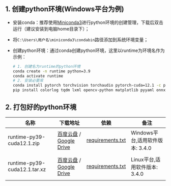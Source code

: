 ## 1. 创建python环境(Windows平台为例)

- 安装conda：推荐使用[Miniconda3](https://mirrors.tuna.tsinghua.edu.cn/anaconda/miniconda)进行python环境的创建管理，下载后双击运行（建议安装到电脑home目录下）；

- 将`C:\Users\用户名\miniconda3\condabin`路径添加到系统环境变量；

- 创建python环境：通过conda创建python环境，这里以runtime为环境名作为示例：

  ```sh
  # 1. 创建名为runtime的python环境
  conda create -n runtime python=3.9
  conda activate runtime
  # 2. 安装必要库
  conda install pytorch torchvision torchaudio pytorch-cuda=12.1 -c pytorch -c nvidia
  pip install colorlog tqdm lxml opencv-python matplotlib pyyaml onnx imageio thop imageio-ffmpeg pycryptodome PySide6-Fluent-Widgets
  ```

## 2. 打包好的python环境

| 名称                  | 下载地址                                                     | 依赖                                                     | 备注                |
| --------------------- | ------------------------------------------------------------ | -------------------------------------------------------- | ------------------- |
| runtime-py39-cuda12.1.zip | [百度云盘](https://pan.baidu.com/s/1Yc8m6_Sx4doVZEuKCpN9eQ?pwd=k5br) / [Google Drive](https://drive.google.com/file/d/13Jg-Mf56iJ1Qn4ylW76vf70dbWsE7njO) | [requirements.txt](./requirements/requirements-py39.txt) | Windows平台,适用软件版本: 3.4.0 |
|                       |                                                              |                                                          |                     |
| runtime-py39-cuda12.1.tar.xz | [百度云盘](https://pan.baidu.com/s/1gsi5JznUWXW5Dt2ebTmkIA?pwd=n84y) / [Google Drive](https://drive.google.com/file/d/1H6IiFi_Wi8FOp2otzB0AHppBHFDG95QA) | [requirements.txt](./requirements/requirements-py39.txt) | Linux平台,适用软件版本: 3.4.0 |
|                       |                                                              |                                                          |                     |

